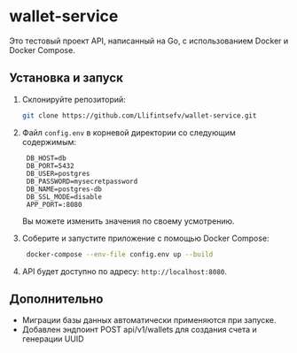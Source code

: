 # wallet-service

Это тестовый проект API, написанный на Go, с использованием Docker и Docker Compose.

## Установка и запуск

1. Склонируйте репозиторий:

   ```sh
   git clone https://github.com/Llifintsefv/wallet-service.git
   ```

2. Файл `config.env` в корневой директории со следующим содержимым:

   ```env
    DB_HOST=db
    DB_PORT=5432
    DB_USER=postgres
    DB_PASSWORD=mysecretpassword
    DB_NAME=postgres-db
    DB_SSL_MODE=disable
    APP_PORT=:8080

   ```

   Вы можете изменить значения по своему усмотрению.

3. Соберите и запустите приложение с помощью Docker Compose:

   ```sh
    docker-compose --env-file config.env up --build 
   ```

4. API будет доступно по адресу: `http://localhost:8080`.

## Дополнительно

- Миграции базы данных автоматически применяются при запуске.
- Добавлен эндпоинт POST api/v1/wallets для создания счета и генерации UUID
